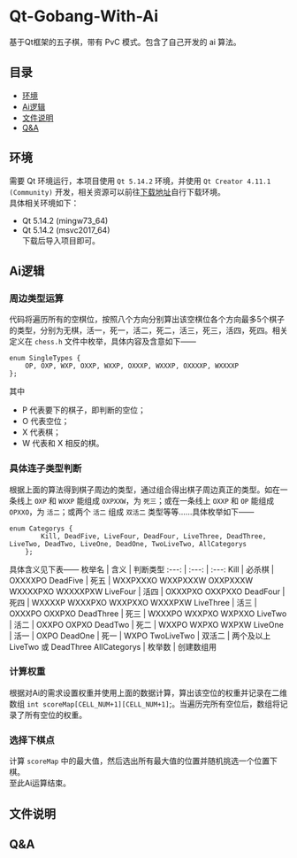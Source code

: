 # Qt-Gobang-With-Ai  
基于Qt框架的五子棋，带有 PvC 模式。包含了自己开发的 ai 算法。  
## 目录  
* [环境](https://github.com/AwwwCat/Qt-Gobang-With-Ai#%E7%8E%AF%E5%A2%83)  
* [Ai逻辑](https://github.com/AwwwCat/Qt-Gobang-With-Ai#ai%E9%80%BB%E8%BE%91)  
* [文件说明](https://github.com/AwwwCat/Qt-Gobang-With-Ai#ai%E9%80%BB%E8%BE%91)  
* [Q&A](https://github.com/AwwwCat/Qt-Gobang-With-Ai#qa)  
## 环境  
需要 Qt 环境运行，本项目使用 `Qt 5.14.2` 环境，并使用 `Qt Creator 4.11.1 (Community)` 开发，相关资源可以前往[下载地址](https://download.qt.io/archive/qt/5.14/5.14.2/ "Qt 5.14.2 下载")自行下载环境。  
具体相关环境如下：  
* Qt 5.14.2 (mingw73_64)  
* Qt 5.14.2 (msvc2017_64)  
下载后导入项目即可。  
## Ai逻辑  
### 周边类型运算
代码将遍历所有的空棋位，按照八个方向分别算出该空棋位各个方向最多5个棋子的类型，分别为无棋，活一，死一，活二，死二，活三，死三，活四，死四。相关定义在 `chess.h` 文件中枚举，具体内容及含意如下——  
```
enum SingleTypes {
    OP, OXP, WXP, OXXP, WXXP, OXXXP, WXXXP, OXXXXP, WXXXXP
};
```
其中  
* P 代表要下的棋子，即判断的空位；  
* O 代表空位；  
* X 代表棋；  
* W 代表和 X 相反的棋。  
### 具体连子类型判断
根据上面的算法得到棋子周边的类型，通过组合得出棋子周边真正的类型。如在一条线上 `OXP` 和 `WXXP` 能组成 `OXPXXW`，为 `死三`；或在一条线上 `OXXP` 和 `OP` 能组成 `OPXXO`，为 `活二`；或两个 `活二` 组成 `双活二` 类型等等......具体枚举如下——
```
enum Categorys {
        Kill, DeadFive, LiveFour, DeadFour, LiveThree, DeadThree, LiveTwo, DeadTwo, LiveOne, DeadOne, TwoLiveTwo, AllCategorys
    };
```
具体含义见下表——
枚举名 | 含义 | 判断类型
:---: | :---: | :---:
Kill | 必杀棋 | OXXXXPO
DeadFive | 死五 | WXXPXXXO WXXPXXXW OXXPXXXW WXXXXPXO WXXXXPXW
LiveFour | 活四 | OXXXPXO OXXPXXO
DeadFour | 死四 | WXXXXP WXXXPXO WXXPXXO WXXXPXW
LiveThree | 活三 | OXXXPO OXXPXO
DeadThree | 死三 | WXXXPO WXXPXO WXPXXO
LiveTwo | 活二 | OXXPO OXPXO
DeadTwo | 死二 | WXXPO WXPXO WXPXW
LiveOne | 活一 | OXPO
DeadOne | 死一 | WXPO
TwoLiveTwo | 双活二 | 两个及以上 LiveTwo 或 DeadThree
AllCategorys | 枚举数 | 创建数组用
### 计算权重
根据对Ai的需求设置权重并使用上面的数据计算，算出该空位的权重并记录在二维数组 `int scoreMap[CELL_NUM+1][CELL_NUM+1]`;。当遍历完所有空位后，数组将记录了所有空位的权重。  
### 选择下棋点
计算 `scoreMap` 中的最大值，然后选出所有最大值的位置并随机挑选一个位置下棋。  
至此Ai运算结束。  
## 文件说明  
## Q&A  
